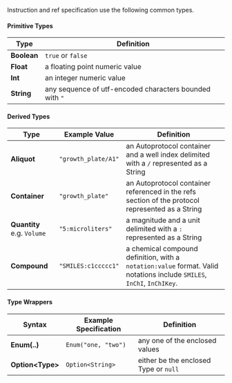 Instruction and ref specification use the following common types.

#### Primitive Types
| Type             | Definition
|-                 |-
| **Boolean**      | `true` or `false`
| **Float**        | a floating point numeric value
| **Int**          | an integer numeric value
| **String**       | any sequence of utf-encoded characters bounded with `"`

#### Derived Types
| Type                        | Example Value       | Definition
|-                            |-                    |-
| **Aliquot**                 | `"growth_plate/A1"` | an Autoprotocol container and a well index delimited with a `/` represented as a String
| **Container**               | `"growth_plate"`    | an Autoprotocol container referenced in the refs section of the protocol represented as a String
| **Quantity**  e.g. `Volume` | `"5:microliters"`   | a magnitude and a unit delimited with a `:` represented as a String
| **Compound**                | `"SMILES:c1ccccc1"`   | a chemical compound definition, with a `notation:value` format. Valid notations include `SMILES`, `InChI`, `InChIKey`.

#### Type Wrappers
| Syntax             | Example Specification | Definition
|-                   |-                      |-
| **Enum(..)**       | `Enum("one, "two")`   | any one of the enclosed values
| **Option\<Type\>** | `Option<String>`      | either be the enclosed Type or `null`
